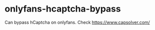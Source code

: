 # onlyfans-hcaptcha-bypass
Can bypass hCaptcha on onlyfans. Check https://www.capsolver.com/ 











































